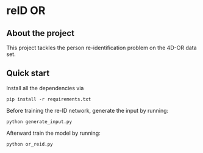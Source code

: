 # reID OR

## About the project

This project tackles the person re-identification problem on the 4D-OR data set. 

## Quick start
 
Install all the dependencies via

```
pip install -r requirements.txt
```

Before training the re-ID network, generate the input by running: 
```
python generate_input.py
```

Afterward train the model by running:
```
python or_reid.py
```

